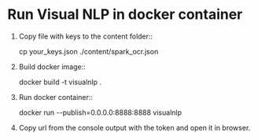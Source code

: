 # Run Visual NLP in docker container

1. Copy file with keys to the content folder::

    cp your_keys.json ./content/spark_ocr.json

2. Build docker image::

    docker build -t visualnlp .

3. Run docker container::

    docker run --publish=0.0.0.0:8888:8888 visualnlp

4. Copy url from the console output with the token and open it in browser.
